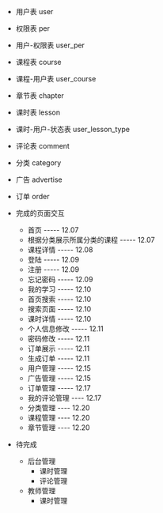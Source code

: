 - 用户表
    user
- 权限表
    per
- 用户-权限表
    user_per
- 课程表
    course
- 课程-用户表
    user_course
- 章节表
    chapter
- 课时表
    lesson
- 课时-用户-状态表
    user_lesson_type
- 评论表
    comment
- 分类
    category
- 广告
    advertise
- 订单
    order
  
- 完成的页面交互
    - 首页                            ----- 12.07
    - 根据分类展示所属分类的课程         -----  12.07
    - 课程详情                        -----  12.08
    - 登陆                            ----- 12.09
    - 注册                            ----- 12.09
    - 忘记密码                         ----- 12.09
    - 我的学习                         ----- 12.10
    - 首页搜索                         ----- 12.10
    - 搜索页面                         ----- 12.10
    - 课时详情                         ----- 12.10
    - 个人信息修改                      ----- 12.11
    - 密码修改                         ----- 12.11
    - 订单展示                         ----- 12.11
    - 生成订单                         ----- 12.11
    - 用户管理                  ----- 12.15
    - 广告管理  ----- 12.15
    - 订单管理 ----- 12.17
    - 我的评论管理 ---- 12.17
    - 分类管理   ---- 12.20
    - 课程管理  ---- 12.20
    - 章节管理  ---- 12.20
- 待完成
    - 后台管理
        - 课时管理
        - 评论管理
    - 教师管理
        - 课时管理
       

       
